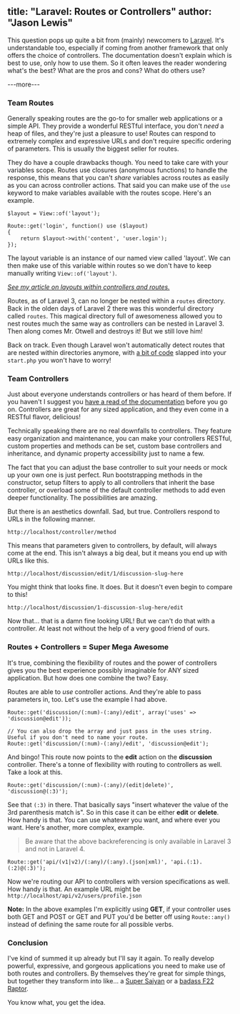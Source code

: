 title: "Laravel: Routes or Controllers"
author: "Jason Lewis"
---
This question pops up quite a bit from (mainly) newcomers to [Laravel](http://laravel.com). It's understandable too, especially if coming from another framework that only offers the choice of controllers. The documentation doesn't explain which is best to use, only how to use them. So it often leaves the reader wondering what's the best? What are the pros and cons? What do others use?

---more---

### Team Routes

Generally speaking routes are the go-to for smaller web applications or a simple API. They provide a wonderful RESTful interface, you don't *need* a heap of files, and they're just a pleasure to use! Routes can respond to extremely complex and expressive URLs and don't require specific ordering of parameters. This is usually the biggest seller for routes.

They do have a couple drawbacks though. You need to take care with your variables scope. Routes use closures (anonymous functions) to handle the response, this means that you can't *share* variables across routes as easily as you can across controller actions. That said you can make use of the `use` keyword to make variables available with the routes scope. Here's an example.

<?prettify?>

	$layout = View::of('layout');

	Route::get('login', function() use ($layout)
	{
	    return $layout->with('content', 'user.login');
	});

The layout variable is an instance of our named view called 'layout'. We can then make use of this variable within routes so we don't have to keep manually writing `View::of('layout')`.

*[See my article on layouts within controllers and routes.](/article/laravel-controller-and-route-layouts)*

Routes, as of Laravel 3, can no longer be nested within a `routes` directory. Back in the olden days of Laravel 2 there was this wonderful directory called `routes`. This magical directory full of awesomeness allowed you to nest routes much the same way as controllers can be nested in Laravel 3. Then along comes Mr. Otwell and destroys it! But we still love him!

Back on track. Even though Laravel won't automatically detect routes that are nested within directories anymore, with [a bit of code](http://forums.laravel.com/viewtopic.php?id=719) slapped into your `start.php` you won't have to worry!

### Team Controllers

Just about everyone understands controllers or has heard of them before. If you haven't I suggest you [have a read of the documentation](http://laravel.com/docs/controllers) before you go on. Controllers are great for any sized application, and they even come in a RESTful flavor, delicious!

Technically speaking there are no real downfalls to controllers. They feature easy organization and maintenance, you can make your controllers RESTful, custom properties and methods can be set, custom base controllers and inheritance, and dynamic property accessibility just to name a few.

The fact that you can adjust the base controller to suit your needs or mock up your own one is just perfect. Run bootstrapping methods in the constructor, setup filters to apply to all controllers that inherit the base controller, or overload some of the default controller methods to add even deeper functionality. The possibilities are amazing.

But there is an aesthetics downfall. Sad, but true. Controllers respond to URLs in the following manner.

<?prettify?>

	http://localhost/controller/method

This means that parameters given to controllers, by default, will always come at the end. This isn't always a big deal, but it means you end up with URLs like this.

<?prettify?>

	http://localhost/discussion/edit/1/discussion-slug-here

You might think that looks fine. It does. But it doesn't even begin to compare to this!

<?prettify?>

	http://localhost/discussion/1-discussion-slug-here/edit

Now that... that is a damn fine looking URL! But we can't do that with a controller. At least not without the help of a very good friend of ours.

### Routes + Controllers = Super Mega Awesome

It's true, combining the flexibility of routes and the power of controllers gives you the best experience possibly imaginable for ANY sized application. But how does one combine the two? Easy.

Routes are able to *use* controller actions. And they're able to pass parameters in, too. Let's use the example I had above.

<?prettify?>

	Route::get('discussion/(:num)-(:any)/edit', array('uses' => 'discussion@edit'));

	// You can also drop the array and just pass in the uses string. Useful if you don't need to name your route.
	Route::get('discussion/(:num)-(:any)/edit', 'discussion@edit');

And bingo! This route now points to the **edit** action on the **discussion** controller. There's a tonne of flexibility with routing to controllers as well. Take a look at this.

<?prettify?>

	Route::get('discussion/(:num)-(:any)/(edit|delete)', 'discussion@(:3)');

See that `(:3)` in there. That basically says "insert whatever the value of the 3rd parenthesis match is". So in this case it can be either **edit** or **delete**. How handy is that. You can use whatever you want, and where ever you want. Here's another, more complex, example.

> Be aware that the above backreferencing is only available in Laravel 3 and not in Laravel 4.

<?prettify?>

	Route::get('api/(v1|v2)/(:any)/(:any).(json|xml)', 'api.(:1).(:2)@(:3)');

Now we're routing our API to controllers with version specifications as well. How handy is that. An example URL might be `http://localhost/api/v2/users/profile.json`

**Note:** In the above examples I'm explicitly using **GET**, if your controller uses both GET and POST or GET and PUT you'd be better off using `Route::any()` instead of defining the same route for all possible verbs.

### Conclusion

I've kind of summed it up already but I'll say it again. To really develop powerful, expressive, and gorgeous applications you need to make use of both routes and controllers. By themselves they're great for simple things, but together they transform into like... a [Super Saiyan](http://images2.wikia.nocookie.net/__cb20120620232811/dragonball/images/2/22/GokuSuperSaiyanVsCooler.png) or a [badass F22 Raptor](http://www.kitsune.addr.com/Rifts/Rifts-Earth-Vehicles/F-22_Raptor.jpg).

You know what, you get the idea.
